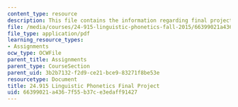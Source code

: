 ```yaml
---
content_type: resource
description: This file contains the information regarding final project.
file: /media/courses/24-915-linguistic-phonetics-fall-2015/66399021a4367f55b37ce3edaff91427_MIT24_915F15_FinalProject.pdf
file_type: application/pdf
learning_resource_types:
- Assignments
ocw_type: OCWFile
parent_title: Assignments
parent_type: CourseSection
parent_uid: 3b2b7132-f2d9-ce21-bce9-83271f8be53e
resourcetype: Document
title: 24.915 Linguistic Phonetics Final Project
uid: 66399021-a436-7f55-b37c-e3edaff91427
---
```


